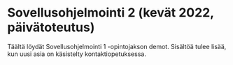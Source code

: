 # Sovellusohjelmointi 2 (kevät 2022, päivätoteutus)
Täältä löydät Sovellusohjelmointi 1 -opintojakson demot. Sisältöä tulee lisää, kun uusi asia on käsistelty kontaktiopetuksessa.
